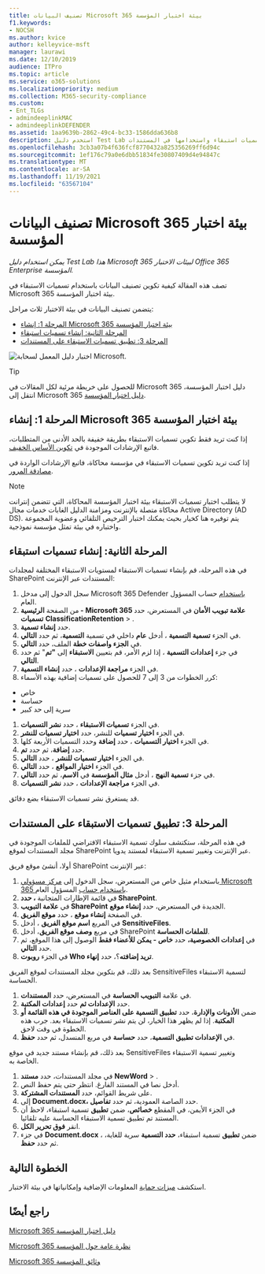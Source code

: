 ```yaml
---
title: تصنيف البيانات Microsoft 365 بيئة اختبار المؤسسة
f1.keywords:
- NOCSH
ms.author: kvice
author: kelleyvice-msft
manager: laurawi
ms.date: 12/10/2019
audience: ITPro
ms.topic: article
ms.service: o365-solutions
ms.localizationpriority: medium
ms.collection: M365-security-compliance
ms.custom:
- Ent_TLGs
- admindeeplinkMAC
- admindeeplinkDEFENDER
ms.assetid: 1aa9639b-2862-49c4-bc33-1586dda636b8
description: استخدم دليل Test Lab هذا لإنشاء تسميات استبقاء واستخدامها في المستندات Microsoft 365 بيئة اختبار المؤسسة.
ms.openlocfilehash: 3cb3a07b4f636fcf8770432a825356269ff6d94c
ms.sourcegitcommit: 1ef176c79a0e6dbb51834fe30807409d4e94847c
ms.translationtype: MT
ms.contentlocale: ar-SA
ms.lasthandoff: 11/19/2021
ms.locfileid: "63567104"
---
```

# <a name="data-classification-for-your-microsoft-365-for-enterprise-test-environment"></a>تصنيف البيانات Microsoft 365 بيئة اختبار المؤسسة

*يمكن استخدام دليل Test Lab هذا Microsoft 365 لبيئات الاختبار Office 365 Enterprise المؤسسة.*

تصف هذه المقالة كيفية تكوين تصنيف البيانات باستخدام تسميات الاستبقاء في Microsoft 365 بيئة اختبار المؤسسة.

يتضمن تصنيف البيانات في بيئة الاختبار ثلاث مراحل:
- [المرحلة 1: إنشاء Microsoft 365 بيئة اختبار المؤسسة](#phase-1-build-out-your-microsoft-365-for-enterprise-test-environment)
- [المرحلة الثانية: إنشاء تسميات استبقاء](#phase-2-create-retention-labels)
- [المرحلة 3: تطبيق تسميات الاستبقاء على المستندات](#phase-3-apply-retention-labels-to-documents)

![اختبار دليل المعمل لسحابة Microsoft.](../media/m365-enterprise-test-lab-guides/cloud-tlg-icon.png)

> [!TIP]
> للحصول على خريطة مرئية لكل المقالات في Microsoft 365 دليل اختبار المؤسسة، انتقل إلى Microsoft 365 [دليل اختبار المؤسسة](../downloads/Microsoft365EnterpriseTLGStack.pdf).
  
## <a name="phase-1-build-out-your-microsoft-365-for-enterprise-test-environment"></a>المرحلة 1: إنشاء Microsoft 365 بيئة اختبار المؤسسة

إذا كنت تريد فقط تكوين تسميات الاستبقاء بطريقة خفيفة بالحد الأدنى من المتطلبات، فاتبع الإرشادات الموجودة في [تكوين الأساس الخفيف](lightweight-base-configuration-microsoft-365-enterprise.md).
  
إذا كنت تريد تكوين تسميات الاستبقاء في مؤسسة محاكاة، فاتبع الإرشادات الواردة في [مصادقة المرور](pass-through-auth-m365-ent-test-environment.md).
  
> [!NOTE]
> لا يتطلب اختبار تسميات الاستبقاء بيئة اختبار المؤسسة المحاكاة، التي تتضمن إنترانت محاكاة متصلة بالإنترنت ومزامنة الدليل الغابات خدمات مجال Active Directory (AD DS). يتم توفيره هنا كخيار بحيث يمكنك اختبار الترخيص التلقائي وعضوية المجموعة واختباره في بيئة تمثل مؤسسة نموذجية.

## <a name="phase-2-create-retention-labels"></a>المرحلة الثانية: إنشاء تسميات استبقاء

في هذه المرحلة، قم بإنشاء تسميات الاستبقاء لمستويات الاستبقاء المختلفة لمجلدات SharePoint المستندات عبر الإنترنت:

1. سجل الدخول إلى مدخل Microsoft 365 Defender <a href="https://go.microsoft.com/fwlink/p/?linkid=2077139" target="_blank">باستخدام</a> حساب المسؤول العام.
1. من الصفحة **الرئيسية - Microsoft 365 علامة تبويب الأمان** في المستعرض، حدد **تسميات** **ClassificationRetention** > .
1. حدد **إنشاء تسمية**.
1. في الجزء **تسمية التسمية** ، أدخل **عام** داخلي في تسمية **التسمية**، ثم حدد **التالي**.
1. في **الجزء واصفات خطة** الملف، حدد **التالي**.
1. في جزء **إعدادات التسمية** ، إذا لزم الأمر، قم بتعيين **الاستبقاء** إلى **"تم**" ثم حدد **التالي**.
1. في الجزء **مراجعة الإعدادات** ، حدد **إنشاء التسمية**.
1. كرر الخطوات من 3 إلى 7 للحصول على تسميات إضافية بهذه الأسماء:
  - خاص
  - حساسة
  - سرية إلى حد كبير
1. في الجزء **تسميات الاستبقاء** ، حدد **نشر التسميات**.
1. في الجزء **اختيار تسميات** للنشر، حدد **اختيار تسميات للنشر**.
1. في الجزء **اختيار التسميات** ، حدد **إضافة** وحدد التسميات الأربعة كلها.
1. حدد **إضافة**، ثم حدد **تم**.
1. في الجزء **اختيار تسميات للنشر** ، حدد **التالي**.
1. في الجزء **اختيار المواقع** ، حدد **التالي**.
1. في جزء **تسمية النهج** ، أدخل **مثال المؤسسة** في **الاسم**، ثم حدد **التالي**.
1. في الجزء **مراجعة الإعدادات** ، حدد **نشر التسميات**.
 
قد يستغرق نشر تسميات الاستبقاء بضع دقائق.

## <a name="phase-3-apply-retention-labels-to-documents"></a>المرحلة 3: تطبيق تسميات الاستبقاء على المستندات

في هذه المرحلة، ستكتشف سلوك تسمية الاستبقاء الافتراضي للملفات الموجودة في مجلد المستندات لموقع SharePoint عبر الإنترنت وتغيير تسمية الاستبقاء لمستند يدويا.

أولا، أنشئ موقع فريق SharePoint عبر الإنترنت:
  
1. باستخدام مثيل خاص من المستعرض، سجل الدخول إلى <a href="https://go.microsoft.com/fwlink/p/?linkid=2024339" target="_blank">مركز مسؤولي Microsoft 365 باستخدام حساب</a> المسؤول العام.
1. في قائمة الإطارات المتجانبة **، حدد SharePoint**.
1. في **علامة التبويب SharePoint** الجديدة في المستعرض، حدد **إنشاء موقع**.
1. في الصفحة **إنشاء موقع** ، حدد **موقع الفريق**.
1. في المربع **اسم موقع الفريق** ، أدخل **SensitiveFiles**.
1. في مربع **وصف موقع الفريق**، أدخل SharePoint **للملفات الحساسة**.
1. في **إعدادات الخصوصية،** حدد **خاص - يمكن للأعضاء فقط** الوصول إلى هذا الموقع، ثم حدد **التالي**.
1. في الجزء **روبوت Who تريد إضافته**؟، حدد **إنهاء**.
    
بعد ذلك، قم بتكوين مجلد المستندات لموقع الفريق SensitiveFiles لتسمية الاستبقاء الحساسة.
  
1. في علامة **التبويب الحساسة** في المستعرض، حدد **المستندات**.
1. حدد **الإعدادات ثم** حدد **إعدادات المكتبة**.
1. ضمن **الأذونات والإدارة**، حدد **تطبيق التسمية على العناصر الموجودة في هذه القائمة أو المكتبة**. إذا لم يظهر هذا الخيار، لن يتم نشر تسميات الاستبقاء بعد. جرب هذه الخطوة في وقت لاحق.
1. في **الإعدادات تطبيق التسمية**، حدد **حساسة** في مربع المنسدل، ثم حدد **حفظ**.

بعد ذلك، قم بإنشاء مستند جديد في موقع SensitiveFiles وتغيير تسمية الاستبقاء الخاصة به.
    
1. في مجلد المستندات، حدد **مستند** **NewWord** > .
1. أدخل نصا في المستند الفارغ. انتظر حتى يتم حفظ النص.
1. على شريط القوائم، حدد **المستندات المشتركة**.
1. إلى **Document.docx،** حدد الصاصة العمودية، ثم حدد **تفاصيل**.
1. في الجزء الأيمن، في المقطع **خصائص**، ضمن **تطبيق** تسمية استبقاء، لاحظ أن المستند تم تطبيق تسمية الاستبقاء الحساسة عليه تلقائيا.
1. انقر **فوق تحرير الكل**.
1. في جزء **Document.docx** ، ضمن **تطبيق** تسمية استبقاء، **حدد التسمية** سرية للغاية، ثم حدد **حفظ**.

## <a name="next-step"></a>الخطوة التالية

استكشف [ميزات حماية](m365-enterprise-test-lab-guides.md#information-protection) المعلومات الإضافية وإمكانياتها في بيئة الاختبار.

## <a name="see-also"></a>راجع أيضًا

[Microsoft 365 دليل اختبار المؤسسة](m365-enterprise-test-lab-guides.md)

[Microsoft 365 نظرة عامة حول المؤسسة](microsoft-365-overview.md)

[Microsoft 365 وثائق المؤسسة](/microsoft-365-enterprise/)

